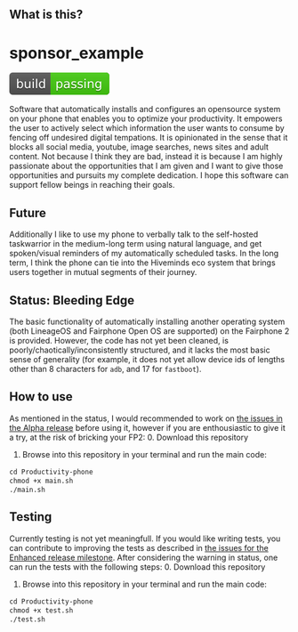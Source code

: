 ## What is this?
# sponsor_example
[![Build Status](https://raw.githubusercontent.com/a-t-0/gitlab-ci-build-statuses/master/hiveminds/Productivity-phone/main/build_status.svg)](http://2gzyxa5ihm7nsggfxnu52rck2vv4rvmdlkiu3zzui5du4xyclen53wid.onion/)


Software that automatically installs and configures an opensource system on your phone that enables you to optimize your productivity. It empowers the user to actively select which information the user wants to consume by fencing off undesired digital tempations. It is opinionated in the sense that it blocks all social media, youtube, image searches, news sites and adult content. Not because I think they are bad, instead it is because I am highly passionate about the opportunities that I am given and I want to give those opportunities and pursuits my complete dedication. I hope this software can support fellow beings in reaching their goals.

## Future
Additionally I like to use my phone to verbally talk to the self-hosted taskwarrior in the medium-long term using natural language, and get spoken/visual reminders of my automatically scheduled tasks. In the long term, I think the phone can tie into the Hiveminds eco system that brings users together in mutual segments of their journey.

## Status: Bleeding Edge
The basic functionality of automatically installing another operating system (both LineageOS and Fairphone Open OS are supported) on the Fairphone 2 is provided. However, the code has not yet been cleaned, is poorly/chaotically/inconsistently structured, and it lacks the most basic sense of generality (for example, it does not yet allow device ids of lengths other than 8 characters for `adb`, and 17 for `fastboot`).

## How to use
As mentioned in the status, I would recommended to work on [the issues in the Alpha release](https://github.com/a-t-0/Productivity-phone/milestone/1) before using it, however if you are enthousiastic  to give it a try, at the risk of bricking your FP2:
0. Download this repository
1. Browse into this repository in your terminal and run the main code:
```
cd Productivity-phone
chmod +x main.sh
./main.sh
```

## Testing
Currently testing is not yet meaningfull. If you would like writing tests, you can contribute to improving the tests as described in [the issues for the Enhanced release milestone](https://github.com/a-t-0/Productivity-phone/milestone/2). After considering the warning in status, one can run the tests with the following steps:
0. Download this repository
1. Browse into this repository in your terminal and run the main code:
```
cd Productivity-phone
chmod +x test.sh
./test.sh
```
